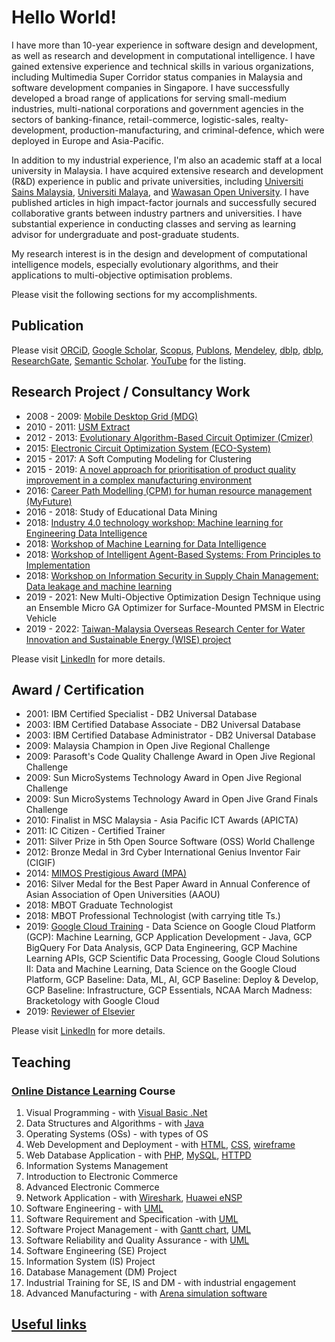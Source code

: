 # Hello World!

I have more than 10-year experience in software design and development, as well as research and development in computational intelligence. I have gained extensive experience and technical skills in various organizations, including Multimedia Super Corridor status companies in Malaysia and software development companies in Singapore. I have successfully developed a broad range of applications for serving small-medium industries, multi-national corporations and government agencies in the sectors of banking-finance, retail-commerce, logistic-sales, realty-development, production-manufacturing, and criminal-defence, which were deployed in Europe and Asia-Pacific.

In addition to my industrial experience, I'm also an academic staff at a local university in Malaysia. I have acquired extensive research and development (R&D) experience in public and private universities, including [Universiti Sains Malaysia](https://www.usm.my/), [Universiti Malaya](https://www.um.edu.my/), and [Wawasan Open University](http://www.wou.edu.my/). I have published articles in high impact-factor journals and successfully secured collaborative grants between industry partners and universities. I have substantial experience in conducting classes and serving as learning advisor for undergraduate and post-graduate students.

My research interest is in the design and development of computational intelligence models, especially evolutionary algorithms, and their applications to multi-objective optimisation problems.

Please visit the following sections for my accomplishments.


## Publication

Please visit
[ORCiD](http://orcid.org/0000-0003-1748-1544),
[Google Scholar](http://scholar.google.com.my/citations?user=bSb37M8AAAAJ&hl=en),
[Scopus](https://www.scopus.com/authid/detail.uri?authorId=55655843600),
[Publons](https://publons.com/researcher/1738326/choo-jun-tan/),
[Mendeley](https://www.mendeley.com/profiles/choo-jun-tan/),
[dblp](http://dblp.dagstuhl.de/pers/hd/t/Tan:Choo_Jun),
[dblp](http://dblp2.uni-trier.de/pers/hd/t/Tan:Choo_Jun),
[ResearchGate](https://www.researchgate.net/profile/Choo_Tan2),
[Semantic Scholar](https://academic.microsoft.com/author/2574491712).
[YouTube](https://www.youtube.com/channel/UClZRxIwKOqbYVWntRAPA2xA)
for the listing.

## Research Project / Consultancy Work

* 2008 - 2009: [Mobile Desktop Grid (MDG)](https://github.com/choojun/mdg/wiki)
* 2010 - 2011: [USM Extract](https://github.com/choojun/extract/wiki)
* 2012 - 2013: [Evolutionary Algorithm-Based Circuit Optimizer (Cmizer)](https://github.com/choojun/cmizer/wiki)
* 2015: [Electronic Circuit Optimization System (ECO-System)](https://github.com/choojun/ecosystem/wiki)
* 2015 - 2017: A Soft Computing Modeling for Clustering
* 2015 - 2019: [A novel approach for prioritisation of product quality improvement in a complex manufacturing environment](https://github.com/choojun/ariz/wiki)
* 2016: [Career Path Modelling (CPM) for human resource management (MyFuture)](https://github.com/choojun/myfuture/wiki)
* 2016 - 2018: Study of Educational Data Mining
* 2018: [Industry 4.0 technology workshop: Machine learning for Engineering Data Intelligence](https://github.com/choojun/2018workshop_ml/wiki)
* 2018: [Workshop of Machine Learning for Data Intelligence](https://github.com/choojun/2018workshop_mlkl/wiki)
* 2018: [Workshop of Intelligent Agent-Based Systems: From Principles to Implementation](https://github.com/choojun/2018workshop_ma/wiki)
* 2018: [Workshop on Information Security in Supply Chain Management: Data leakage and machine learning](https://github.com/choojun/leakage/wiki)
* 2019 - 2021: New Multi-Objective Optimization Design Technique using an Ensemble Micro GA Optimizer for Surface-Mounted PMSM in Electric Vehicle
* 2019 - 2022: [Taiwan-Malaysia Overseas Research Center for Water Innovation and Sustainable Energy (WISE) project](https://www.nthuwise.com.tw/)

Please visit [LinkedIn](https://www.linkedin.com/in/choojun) for more details.

## Award / Certification

* 2001: IBM Certified Specialist - DB2 Universal Database
* 2003: IBM Certified Database Associate - DB2 Universal Database
* 2003: IBM Certified Database Administrator - DB2 Universal Database
* 2009: Malaysia Champion in Open Jive Regional Challenge
* 2009: Parasoft's Code Quality Challenge Award in Open Jive Regional Challenge
* 2009: Sun MicroSystems Technology Award in Open Jive Regional Challenge
* 2009: Sun MicroSystems Technology Award in Open Jive Grand Finals Challenge
* 2010: Finalist in MSC Malaysia - Asia Pacific ICT Awards (APICTA)
* 2011: IC Citizen - Certified Trainer
* 2011: Silver Prize in 5th Open Source Software (OSS) World Challenge
* 2012: Bronze Medal in 3rd Cyber International Genius Inventor Fair (CIGIF)
* 2014: [MIMOS Prestigious Award (MPA)](https://www.mosti.gov.my/web/en/news/malam-anugerah-inovasi/)
* 2016: Silver Medal for the Best Paper Award in Annual Conference of Asian Association of Open Universities (AAOU)
* 2018: MBOT Graduate Technologist 
* 2018: MBOT Professional Technologist (with carrying title Ts.)
* 2019: [Google Cloud Training](https://google.qwiklabs.com/public_profiles/5f90c871-d406-4010-8f69-9fe1bec85992) - Data Science on Google Cloud Platform (GCP): Machine Learning, GCP Application Development - Java, GCP BigQuery For Data Analysis, GCP Data Engineering, GCP Machine Learning APIs, GCP Scientific Data Processing, Google Cloud Solutions II: Data and Machine Learning, Data Science on the Google Cloud Platform, GCP Baseline: Data, ML, AI, GCP Baseline: Deploy & Develop, GCP Baseline: Infrastructure, GCP Essentials, NCAA March Madness: Bracketology with Google Cloud
* 2019:  [Reviewer of Elsevier](https://www.reviewerrecognition.elsevier.com/#/profile/c7fed78c-76e4-4f7f-9c75-9ca13e887e80)

Please visit [LinkedIn](https://www.linkedin.com/in/choojun) for more details.

## Teaching
### [Online Distance Learning](https://en.wikipedia.org/wiki/Distance_education) Course

1. Visual Programming - with [Visual Basic .Net](https://en.wikipedia.org/wiki/Visual_Basic_.NET)
2. Data Structures and Algorithms - with [Java](https://www.oracle.com/java/)
3. Operating Systems (OSs) - with types of OS
4. Web Development and Deployment - with [HTML](https://www.w3schools.com/html/), [CSS](https://www.w3schools.com/css/), [wireframe](https://en.wikipedia.org/wiki/Website_wireframe)
5. Web Database Application - with [PHP](https://www.php.net/), [MySQL](https://dev.mysql.com/), [HTTPD](https://httpd.apache.org/)
6. Information Systems Management
7. Introduction to Electronic Commerce
8. Advanced Electronic Commerce
9. Network Application - with [Wireshark](https://www.wireshark.org/), [Huawei eNSP](https://support.huawei.com/enterprise/en/management-system/ensp-pid-9017384)
10. Software Engineering - with [UML](https://en.wikipedia.org/wiki/Unified_Modeling_Language)
11. Software Requirement and Specification -with [UML](https://en.wikipedia.org/wiki/Unified_Modeling_Language)
12. Software Project Management - with [Gantt chart](https://en.wikipedia.org/wiki/Gantt_chart), [UML](https://en.wikipedia.org/wiki/Unified_Modeling_Language)
13. Software Reliability and Quality Assurance - with [UML](https://en.wikipedia.org/wiki/Unified_Modeling_Language)
14. Software Engineering (SE) Project
15. Information System (IS) Project
16. Database Management (DM) Project
17. Industrial Training for SE, IS and DM - with industrial engagement
18. Advanced Manufacturing - with [Arena simulation software](https://www.arenasimulation.com/)


## [Useful links](links)
